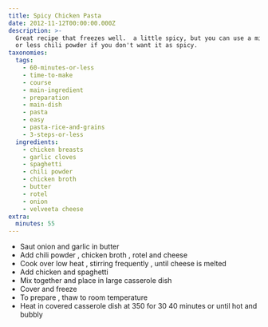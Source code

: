 ```yaml
---
title: Spicy Chicken Pasta
date: 2012-11-12T00:00:00.000Z
description: >-
  Great recipe that freezes well.  a little spicy, but you can use a mild rotel
  or less chili powder if you don't want it as spicy.
taxonomies:
  tags:
    - 60-minutes-or-less
    - time-to-make
    - course
    - main-ingredient
    - preparation
    - main-dish
    - pasta
    - easy
    - pasta-rice-and-grains
    - 3-steps-or-less
  ingredients:
    - chicken breasts
    - garlic cloves
    - spaghetti
    - chili powder
    - chicken broth
    - butter
    - rotel
    - onion
    - velveeta cheese
extra:
  minutes: 55
---
```

 - Saut onion and garlic in butter
 - Add chili powder , chicken broth , rotel and cheese
 - Cook over low heat , stirring frequently , until cheese is melted
 - Add chicken and spaghetti
 - Mix together and place in large casserole dish
 - Cover and freeze
 - To prepare , thaw to room temperature
 - Heat in covered casserole dish at 350 for 30 40 minutes or until hot and bubbly
